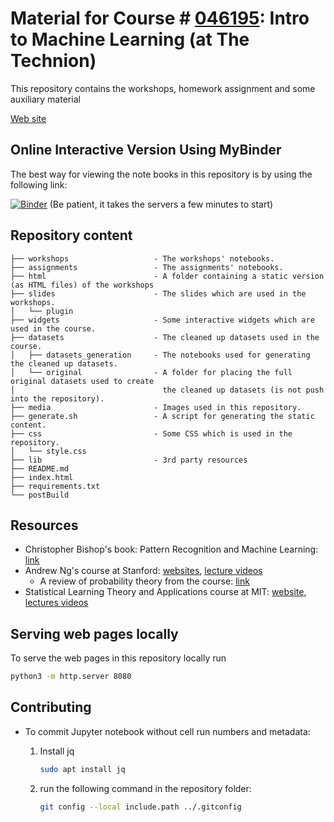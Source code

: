 # Material for Course # [046195](https://ug3.technion.ac.il/rishum/course?MK=46195&CATINFO=&SEM=201802): Intro to Machine Learning (at The Technion)

This repository contains the workshops, homework assignment and some auxiliary material

[Web site](https://yairomer.github.io/ml_course/)

## Online Interactive Version Using MyBinder

The best way for viewing the note books in this repository is by using the following link:

[![Binder](https://mybinder.org/badge_logo.svg)](https://mybinder.org/v2/gh/yairomer/ml_course/master) (Be patient, it takes the servers a few minutes to start)

## Repository content

``` text
├── workshops                   - The workshops' notebooks.
├── assignments                 - The assignments' notebooks.
├── html                        - A folder containing a static version (as HTML files) of the workshops
├── slides                      - The slides which are used in the workshops.
│   └── plugin
├── widgets                     - Some interactive widgets which are used in the course.
├── datasets                    - The cleaned up datasets used in the course.
│   ├── datasets_generation     - The notebooks used for generating the cleaned up datasets.
│   └── original                - A folder for placing the full original datasets used to create
│                                 the cleaned up datasets (is not push into the repository).
├── media                       - Images used in this repository.
├── generate.sh                 - A script for generating the static content.
├── css                         - Some CSS which is used in the repository.
│   └── style.css
├── lib                         - 3rd party resources
├── README.md
├── index.html
├── requirements.txt
└── postBuild
```

## Resources

- Christopher Bishop's book: Pattern Recognition and Machine Learning: [link](http://users.isr.ist.utl.pt/~wurmd/Livros/school/Bishop%20-%20Pattern%20Recognition%20And%20Machine%20Learning%20-%20Springer%20%202006.pdf)
- Andrew Ng's course at Stanford: [websites](http://cs229.stanford.edu/), [lecture videos](https://www.youtube.com/playlist?list=PLA89DCFA6ADACE599)
  - A review of probability theory from the course: [link](http://cs229.stanford.edu/section/cs229-prob.pdf)
- Statistical Learning Theory and Applications course at MIT: [website](http://www.mit.edu/~9.520/fall18/), [lectures videos](https://www.youtube.com/watch?list=PLyGKBDfnk-iCXhuP9W-BQ9q2RkEIA5I5f&v=Q5itLKscYTA)

## Serving web pages locally 

To serve the web pages in this repository locally run

```bash
python3 -m http.server 8080
```

## Contributing

- To commit Jupyter notebook without cell run numbers and metadata:
  1. Install jq

      ``` bash
      sudo apt install jq
      ```

  2. run the following command in the repository folder:

      ```bash
      git config --local include.path ../.gitconfig
      ```